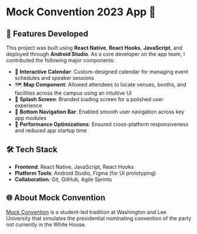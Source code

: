 # Mock Convention 2023 App 📱

## 🚀 Features Developed

This project was built using **React Native**, **React Hooks**, **JavaScript**, and deployed through **Android Studio**. As a core developer on the app team, I contributed the following major components:

- 📆 **Interactive Calendar**: Custom-designed calendar for managing event schedules and speaker sessions
- 🗺️ **Map Component**: Allowed attendees to locate venues, booths, and facilities across the campus using an intuitive UI
- 💠 **Splash Screen**: Branded loading screen for a polished user experience
- 🔽 **Bottom Navigation Bar**: Enabled smooth user navigation across key app modules
- 🎯 **Performance Optimizations**: Ensured cross-platform responsiveness and reduced app startup time

## 🛠️ Tech Stack

- **Frontend**: React Native, JavaScript, React Hooks
- **Platform Tools**: Android Studio, Figma (for UI prototyping)
- **Collaboration**: Git, GitHub, Agile Sprints

## 🌐 About Mock Convention

[Mock Convention](https://mockconvention.com) is a student-led tradition at Washington and Lee University that simulates the presidential nominating convention of the party not currently in the White House.


